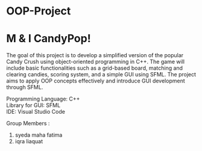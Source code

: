 # OOP-Project

# M & I CandyPop!

The goal of this project is to develop a simplified version of the popular Candy Crush using object-oriented programming in C++. The game will include basic functionalities such as a grid-based board, matching and clearing candies, scoring system, and a simple GUI using SFML. The project aims to apply OOP concepts effectively and introduce GUI development through SFML.
<br>

Programming Language: C++   <br>
Library for GUI: SFML       <br>
IDE: Visual Studio Code     <br>

Group Members :
1. syeda maha fatima
2.  iqra liaquat
